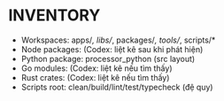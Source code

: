 # INVENTORY
- Workspaces: apps/*, libs/*, packages/*, tools/*, scripts/*
- Node packages: (Codex: liệt kê sau khi phát hiện)
- Python package: processor_python (src layout)
- Go modules: (Codex: liệt kê nếu tìm thấy)
- Rust crates: (Codex: liệt kê nếu tìm thấy)
- Scripts root: clean/build/lint/test/typecheck (đệ quy)

